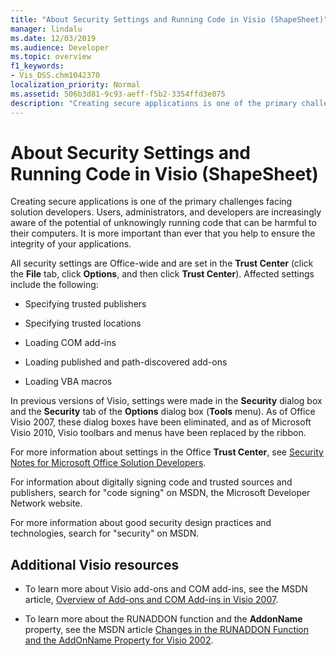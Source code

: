 ```yaml
---
title: "About Security Settings and Running Code in Visio (ShapeSheet)" 
manager: lindalu
ms.date: 12/03/2019
ms.audience: Developer
ms.topic: overview
f1_keywords:
- Vis_DSS.chm1042370 
localization_priority: Normal
ms.assetid: 506b3d81-9c93-aeff-f5b2-3354ffd3e075
description: "Creating secure applications is one of the primary challenges facing solution developers. Users, administrators, and developers are increasingly aware of the potential of unknowingly running code that can be harmful to their computers. It is more important than ever that you help to ensure the integrity of your applications."
---
```


# About Security Settings and Running Code in Visio (ShapeSheet)

 Creating secure applications is one of the primary challenges facing solution developers. Users, administrators, and developers are increasingly aware of the potential of unknowingly running code that can be harmful to their computers. It is more important than ever that you help to ensure the integrity of your applications. 
  
All security settings are Office-wide and are set in the **Trust Center** (click the **File** tab, click **Options**, and then click **Trust Center**). Affected settings include the following:
  
- Specifying trusted publishers
    
- Specifying trusted locations
    
- Loading COM add-ins 
    
- Loading published and path-discovered add-ons
    
- Loading VBA macros
    
In previous versions of Visio, settings were made in the **Security** dialog box and the **Security** tab of the **Options** dialog box (**Tools** menu). As of Office Visio 2007, these dialog boxes have been eliminated, and as of Microsoft Visio 2010, Visio toolbars and menus have been replaced by the ribbon. 
  
For more information about settings in the Office **Trust Center**, see [Security Notes for Microsoft Office Solution Developers](https://docs.microsoft.com/previous-versions/office/developer/office-2007/aa433259(v=office.12)).
  
 For information about digitally signing code and trusted sources and publishers, search for "code signing" on MSDN, the Microsoft Developer Network website. 
  
For more information about good security design practices and technologies, search for "security" on MSDN. 
  
## Additional Visio resources

- To learn more about Visio add-ons and COM add-ins, see the MSDN article, [Overview of Add-ons and COM Add-ins in Visio 2007](https://docs.microsoft.com/previous-versions/office/developer/office-2007/bb851468(v=office.12)).
    
- To learn more about the RUNADDON function and the **AddonName** property, see the MSDN article [Changes in the RUNADDON Function and the AddOnName Property for Visio 2002](https://docs.microsoft.com/previous-versions/office/developer/office-xp/aa140368(v=office.10)).
    

